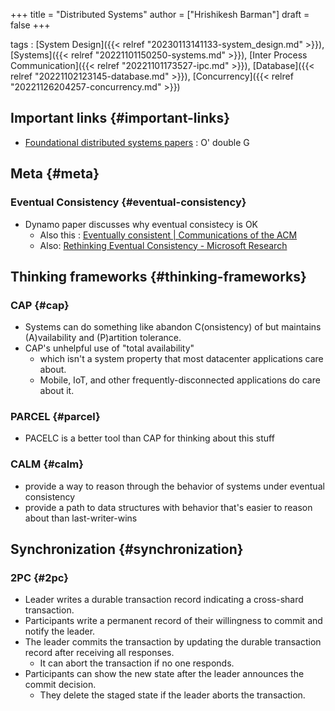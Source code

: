 +++
title = "Distributed Systems"
author = ["Hrishikesh Barman"]
draft = false
+++

tags
: [System Design]({{< relref "20230113141133-system_design.md" >}}), [Systems]({{< relref "20221101150250-systems.md" >}}), [Inter Process Communication]({{< relref "20221101173527-ipc.md" >}}), [Database]({{< relref "20221102123145-database.md" >}}), [Concurrency]({{< relref "20221126204257-concurrency.md" >}})


## Important links {#important-links}

-   [Foundational distributed systems papers](https://muratbuffalo.blogspot.com/2021/02/foundational-distributed-systems-papers.html?m=1) : O' double G


## Meta {#meta}


### Eventual Consistency {#eventual-consistency}

-   Dynamo paper discusses why eventual consistecy is OK
    -   Also this : [Eventually consistent | Communications of the ACM](https://dl.acm.org/doi/10.1145/1435417.1435432)
    -   Also: [Rethinking Eventual Consistency - Microsoft Research](https://www.microsoft.com/en-us/research/publication/rethinking-eventual-consistency/)


## Thinking frameworks {#thinking-frameworks}


### CAP {#cap}

-   Systems can do something like abandon C(onsistency) of but maintains (A)vailability and (P)artition tolerance.
-   CAP's unhelpful use of "total availability"
    -   which isn't a system property that most datacenter applications care about.
    -   Mobile, IoT, and other frequently-disconnected applications do care about it.


### PARCEL {#parcel}

-   PACELC is a better tool than CAP for thinking about this stuff


### CALM {#calm}

-   provide a way to reason through the behavior of systems under eventual consistency
-   provide a path to data structures with behavior that's easier to reason about than last-writer-wins


## Synchronization {#synchronization}


### 2PC {#2pc}

-   Leader writes a durable transaction record indicating a cross-shard transaction.
-   Participants write a permanent record of their willingness to commit and notify the leader.
-   The leader commits the transaction by updating the durable transaction record after receiving all responses.
    -   It can abort the transaction if no one responds.
-   Participants can show the new state after the leader announces the commit decision.
    -   They delete the staged state if the leader aborts the transaction.
